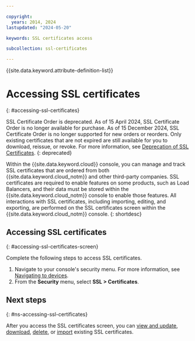 ```yaml
---

copyright:
  years: 2014, 2024
lastupdated: "2024-05-20"

keywords: SSL certificates access

subcollection: ssl-certificates

---
```


{{site.data.keyword.attribute-definition-list}}

# Accessing SSL certificates
{: #accessing-ssl-certificates}

SSL Certificate Order is deprecated. As of 15 April 2024, SSL Certificate Order is no longer available for purchase. As of 15 December 2024,  SSL Certificate Order is no longer supported for new orders or reorders. Only existing certificates that are not expired are still available for you to download, reissue, or revoke. For more information, see [Deprecation of SSL Certificates](/docs/ssl-certificates?topic=ssl-certificates-navigating-devices).
{: deprecated}


Within the {{site.data.keyword.cloud}} console, you can manage and track SSL certificates that are ordered from both {{site.data.keyword.cloud_notm}} and other third-party companies. SSL certificates are required to enable features on some products, such as Load Balancers, and their data must be stored within the {{site.data.keyword.cloud_notm}} console to enable those features. All interactions with SSL certificates, including importing, editing, and exporting, are performed on the SSL certificates screen within the {{site.data.keyword.cloud_notm}} console.
{: shortdesc}

## Accessing SSL certificates
{: #accessing-ssl-certificates-screen}

Complete the following steps to access SSL certificates.

1. Navigate to your console's security menu. For more information, see [Navigating to devices](/docs/ssl-certificates?topic=ssl-certificates-navigating-devices).
2. From the **Security** menu, select **SSL > Certificates**.

## Next steps
{: #ns-accessing-ssl-certificates}

After you access the SSL certificates screen, you can [view and update](/docs/ssl-certificates?topic=ssl-certificates-viewing-and-updating-ssl-certificates#viewing-and-updating-ssl-certificates), [download](/docs/ssl-certificates?topic=ssl-certificates-downloading-ssl-certificate-details), [delete](/docs/ssl-certificates?topic=ssl-certificates-deleting-ssl-certificates), or [import](/docs/ssl-certificates?topic=ssl-certificates-importing-ssl-certificates) existing SSL certificates.
